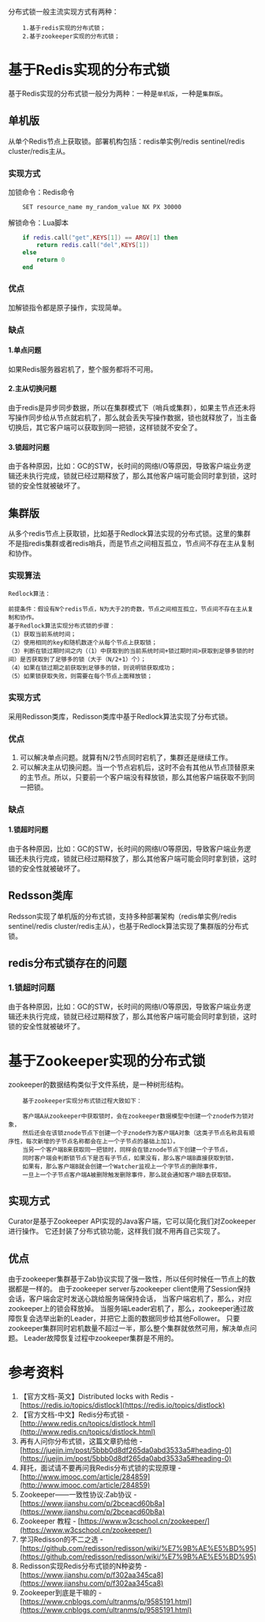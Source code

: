 分布式锁一般主流实现方式有两种：
```
    1.基于redis实现的分布式锁；
    2.基于zookeeper实现的分布式锁；
```

# 基于Redis实现的分布式锁

基于Redis实现的分布式锁一般分为两种：一种是`单机版`，一种是`集群版`。

## 单机版

从单个Redis节点上获取锁。部署机构包括：redis单实例/redis sentinel/redis cluster/redis主从。

### 实现方式

加锁命令：Redis命令

```
    SET resource_name my_random_value NX PX 30000
```

解锁命令：Lua脚本

```lua
    if redis.call("get",KEYS[1]) == ARGV[1] then
        return redis.call("del",KEYS[1])
    else
        return 0
    end
```

### 优点

加解锁指令都是原子操作，实现简单。

### 缺点

#### 1.单点问题

如果Redis服务器宕机了，整个服务都将不可用。

#### 2.主从切换问题

由于redis是异步同步数据，所以在集群模式下（哨兵或集群），如果主节点还未将写操作同步给从节点就宕机了，那么就会丢失写操作数据，锁也就释放了，当主备切换后，其它客户端可以获取到同一把锁，这样锁就不安全了。

#### 3.锁超时问题

由于各种原因，比如：GC的STW，长时间的网络I/O等原因，导致客户端业务逻辑还未执行完成，锁就已经过期释放了，那么其他客户端可能会同时拿到锁，这时锁的安全性就被破坏了。

## 集群版

从多个redis节点上获取锁，比如基于Redlock算法实现的分布式锁。这里的集群不是指redis集群或者redis哨兵，而是节点之间相互孤立，节点间不存在主从复制和协作。

### 实现算法

```
Redlock算法：

前提条件：假设有N个redis节点，N为大于2的奇数，节点之间相互孤立，节点间不存在主从复制和协作。
基于Redlock算法实现分布式锁的步骤：
（1）获取当前系统时间；
（2）使用相同的key和随机数逐个从每个节点上获取锁；
（3）判断在锁过期时间之内（（1）中获取到的当前系统时间+锁过期时间>获取到足够多锁的时间）是否获取到了足够多的锁（大于（N/2+1）个）；
（4）如果在锁过期之前获取到足够多的锁，则说明锁获取成功；
（5）如果锁获取失败，则需要在每个节点上面释放锁；
```
### 实现方式

采用Redisson类库，Redisson类库中基于Redlock算法实现了分布式锁。

### 优点

1. 可以解决单点问题。就算有N/2节点同时宕机了，集群还是继续工作。
2. 可以解决主从切换问题。当一个节点宕机后，这时不会有其他从节点顶替原来的主节点。所以，只要前一个客户端没有释放锁，那么其他客户端获取不到同一把锁。

### 缺点

#### 1.锁超时问题

由于各种原因，比如：GC的STW，长时间的网络I/O等原因，导致客户端业务逻辑还未执行完成，锁就已经过期释放了，那么其他客户端可能会同时拿到锁，这时锁的安全性就被破坏了。

## Redsson类库

Redsson实现了单机版的分布式锁，支持多种部署架构（redis单实例/redis sentinel/redis cluster/redis主从），也基于Redlock算法实现了集群版的分布式锁。

## redis分布式锁存在的问题

### 1.锁超时问题

由于各种原因，比如：GC的STW，长时间的网络I/O等原因，导致客户端业务逻辑还未执行完成，锁就已经过期释放了，那么其他客户端可能会同时拿到锁，这时锁的安全性就被破坏了。


# 基于Zookeeper实现的分布式锁

zookeeper的数据结构类似于文件系统，是一种树形结构。

```
    基于zookeeper实现分布式锁过程大致如下：
    
    客户端A从zookeeper中获取锁时，会在zookeeper数据模型中创建一个znode作为锁对象，
    然后还会在该锁znode节点下创建一个子znode作为客户端A对象（这类子节点名称具有顺序性，每次新增的子节点名称都会在上一个子节点的基础上加1）。
    当另一个客户端B来获取同一把锁时，同样会在锁znode节点下创建一个子节点，
    同时客户端会判断锁节点下是否有子节点，如果没有，那么客户端B直接获取到锁，
    如果有，那么客户端B就会创建一个Watcher监视上一个字节点的删除事件，
    一旦上一个子节点客户端A被删除触发删除事件，那么就会通知客户端B去获取锁。
```

## 实现方式

Curator是基于Zookeeper API实现的Java客户端，它可以简化我们对Zookeeper进行操作。
它还封装了分布式锁功能，这样我们就不用再自己实现了。

## 优点

由于zookeeper集群基于Zab协议实现了强一致性，所以任何时候任一节点上的数据都是一样的。
由于zookeeper server与zookeeper client使用了Session保持会话，客户端会定时发送心跳给服务端保持会话，
当客户端宕机了，那么，对应zookeeper上的锁会释放掉。
当服务端Leader宕机了，那么，zookeeper通过故障恢复会选举出新的Leader，并把它上面的数据同步给其他Follower。
只要zookeeper集群同时宕机数量不超过一半，那么整个集群就依然可用，解决单点问题。
Leader故障恢复过程中zookeeper集群是不用的。



# 参考资料

1. 【官方文档-英文】Distributed locks with Redis - [https://redis.io/topics/distlock](https://redis.io/topics/distlock)
2. 【官方文档-中文】Redis分布式锁 - [http://www.redis.cn/topics/distlock.html](http://www.redis.cn/topics/distlock.html)
3. 再有人问你分布式锁，这篇文章扔给他 - [https://juejin.im/post/5bbb0d8df265da0abd3533a5#heading-0](https://juejin.im/post/5bbb0d8df265da0abd3533a5#heading-0)
4. 拜托，面试请不要再问我Redis分布式锁的实现原理 - [http://www.imooc.com/article/284859](http://www.imooc.com/article/284859)
5. Zookeeper——一致性协议:Zab协议 - [https://www.jianshu.com/p/2bceacd60b8a](https://www.jianshu.com/p/2bceacd60b8a)
6. Zookeeper 教程 - [https://www.w3cschool.cn/zookeeper/](https://www.w3cschool.cn/zookeeper/)
7. 学习Redisson的不二之选 - [https://github.com/redisson/redisson/wiki/%E7%9B%AE%E5%BD%95](https://github.com/redisson/redisson/wiki/%E7%9B%AE%E5%BD%95)
8. Redisson实现Redis分布式锁的N种姿势 - [https://www.jianshu.com/p/f302aa345ca8](https://www.jianshu.com/p/f302aa345ca8)
9. Zookeeper到底是干嘛的 - [https://www.cnblogs.com/ultranms/p/9585191.html](https://www.cnblogs.com/ultranms/p/9585191.html)